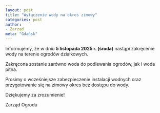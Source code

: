 ```yaml
---
layout: post
title: "Wyłączenie wody na okres zimowy"
categories: post
author:
- Zarząd
meta: "Gdańsk"
---
```

Informujemy, że w dniu **5 listopada 2025 r. (środa)** nastąpi zakręcenie wody na terenie ogrodów działkowych.

Zakręcona zostanie zarówno woda do podlewania ogrodów, jak i woda pitna.

Prosimy o wcześniejsze zabezpieczenie instalacji wodnych oraz przygotowanie się na zimowy okres bez dostępu do wody.

Dziękujemy za zrozumienie!  

Zarząd Ogrodu
